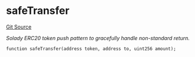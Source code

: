 # safeTransfer
[Git Source](https://github.com/z0r0z/v4-router/blob/779a8b2993340f52f002b2d88b27d991b1468c66/src/V4SwapRouter.sol)

*Solady ERC20 token push pattern to gracefully handle non-standard return.*


```solidity
function safeTransfer(address token, address to, uint256 amount);
```

